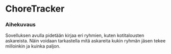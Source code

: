 # ChoreTracker

### Aihekuvaus

Sovelluksen avulla pidetään kirjaa eri ryhmien, kuten kotitalousten askareista. Näin voidaan tarkastella mitä askareita kukin ryhmän jäsen tekee milloinkin ja kuinka paljon.
